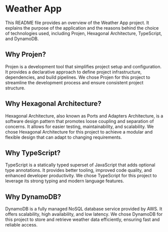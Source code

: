 # Weather App

This README file provides an overview of the Weather App project. It explains the purpose of the application and the reasons behind the choice of technologies used, including Projen, Hexagonal Architecture, TypeScript, and DynamoDB.

## Why Projen?

Projen is a development tool that simplifies project setup and configuration. It provides a declarative approach to define project infrastructure, dependencies, and build pipelines. We chose Projen for this project to streamline the development process and ensure consistent project structure.

## Why Hexagonal Architecture?

Hexagonal Architecture, also known as Ports and Adapters Architecture, is a software design pattern that promotes loose coupling and separation of concerns. It allows for easier testing, maintainability, and scalability. We chose Hexagonal Architecture for this project to achieve a modular and flexible design that can adapt to changing requirements.

## Why TypeScript?

TypeScript is a statically typed superset of JavaScript that adds optional type annotations. It provides better tooling, improved code quality, and enhanced developer productivity. We chose TypeScript for this project to leverage its strong typing and modern language features.

## Why DynamoDB?

DynamoDB is a fully managed NoSQL database service provided by AWS. It offers scalability, high availability, and low latency. We chose DynamoDB for this project to store and retrieve weather data efficiently, ensuring fast and reliable access.
